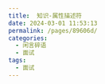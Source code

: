 ```yaml
---
title:  知识-属性描述符
date: 2024-03-01 11:53:13
permalink: /pages/89606d/
categories: 
  - 闲言碎语
  - 面试
tags: 
  - 面试
---
```

